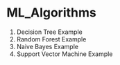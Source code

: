 # ML_Algorithms
1. Decision Tree Example
2. Random Forest Example
3. Naive Bayes Example
4. Support Vector Machine Example
